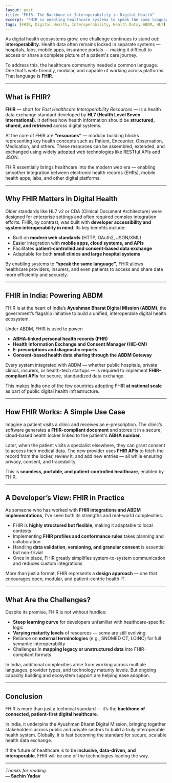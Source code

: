 ```yaml
---
layout: post
title: "FHIR: The Backbone of Interoperability in Digital Health"
excerpt: "FHIR is enabling healthcare systems to speak the same language. As the foundation for interoperable digital health in India and globally, it's transforming how health data is exchanged and understood."
tags: [FHIR, Digital Health, Interoperability, Health Data, ABDM, HL7]
---
```


As digital health ecosystems grow, one challenge continues to stand out: **interoperability**. Health data often remains locked in separate systems — hospitals, labs, mobile apps, insurance portals — making it difficult to access or share a complete picture of a patient's care journey.

To address this, the healthcare community needed a common language. One that’s web-friendly, modular, and capable of working across platforms. That language is **FHIR**.

---

## What is FHIR?

**FHIR** — short for *Fast Healthcare Interoperability Resources* — is a health data exchange standard developed by **HL7 (Health Level Seven International)**. It defines how health information should be **structured, shared, and retrieved** across digital systems.

At the core of FHIR are **“resources”** — modular building blocks representing key health concepts such as Patient, Encounter, Observation, Medication, and others. These resources can be assembled, extended, and exchanged using widely adopted web technologies like RESTful APIs and JSON.

FHIR essentially brings healthcare into the modern web era — enabling smoother integration between electronic health records (EHRs), mobile health apps, labs, and other digital platforms.

---

## Why FHIR Matters in Digital Health

Older standards like HL7 v2 or CDA (Clinical Document Architecture) were designed for enterprise settings and often required complex integration efforts. FHIR, by contrast, was built with **developer accessibility and system interoperability in mind**. Its key benefits include:

- Built on **modern web standards** (HTTP, OAuth2, JSON/XML)
- Easier integration with **mobile apps, cloud systems, and APIs**
- Facilitates **patient-controlled and consent-based data exchange**
- Adaptable for both **small clinics and large hospital systems**

By enabling systems to **“speak the same language”**, FHIR allows healthcare providers, insurers, and even patients to access and share data more efficiently and securely.

---

## FHIR in India: Powering ABDM

FHIR is at the heart of India’s **Ayushman Bharat Digital Mission (ABDM)**, the government’s flagship initiative to build a unified, interoperable digital health ecosystem.

Under ABDM, FHIR is used to power:

- **ABHA-linked personal health records (PHR)**  
- **Health Information Exchange and Consent Manager (HIE-CM)**  
- **E-prescriptions and diagnostic reports**  
- **Consent-based health data sharing through the ABDM Gateway**

Every system integrated with ABDM — whether public hospitals, private clinics, insurers, or health-tech startups — is required to implement **FHIR-compliant APIs** for secure, standardized data exchange.

This makes India one of the few countries adopting FHIR **at national scale** as part of public digital health infrastructure.

---

## How FHIR Works: A Simple Use Case

Imagine a patient visits a clinic and receives an e-prescription. The clinic’s software generates a **FHIR-compliant document** and stores it in a secure, cloud-based health locker linked to the patient's **ABHA number**.

Later, when the patient visits a specialist elsewhere, they can grant consent to access their medical data. The new provider uses **FHIR APIs** to fetch the record from the locker, review it, and add new entries — all while ensuring privacy, consent, and traceability.

This is **seamless, portable, and patient-controlled healthcare**, enabled by FHIR.

---

## A Developer’s View: FHIR in Practice

As someone who has worked with **FHIR integrations and ABDM implementations**, I’ve seen both its strengths and real-world complexities:

- FHIR is **highly structured but flexible**, making it adaptable to local contexts  
- Implementing **FHIR profiles and conformance rules** takes planning and collaboration  
- Handling **data validation, versioning, and granular consent** is essential but non-trivial  
- Once in place, FHIR greatly simplifies system-to-system communication and reduces custom integrations

More than just a format, FHIR represents a **design approach** — one that encourages open, modular, and patient-centric health IT.

---

## What Are the Challenges?

Despite its promise, FHIR is not without hurdles:

- **Steep learning curve** for developers unfamiliar with healthcare-specific logic  
- **Varying maturity levels** of resources — some are still evolving  
- Reliance on **external terminologies** (e.g., SNOMED CT, LOINC) for full semantic interoperability  
- Challenges in **mapping legacy or unstructured data** into FHIR-compliant formats

In India, additional complexities arise from working across multiple languages, provider types, and technology maturity levels. But ongoing capacity building and ecosystem support are helping ease adoption.

---

## Conclusion

FHIR is more than just a technical standard — it’s the **backbone of connected, patient-first digital healthcare**.

In India, it underpins the Ayushman Bharat Digital Mission, bringing together stakeholders across public and private sectors to build a truly interoperable health system. Globally, it is fast becoming the standard for secure, scalable health data exchange.

If the future of healthcare is to be **inclusive, data-driven, and interoperable**, FHIR will be one of the technologies leading the way.

---

*Thanks for reading.*  
**— Sachin Yadav**
